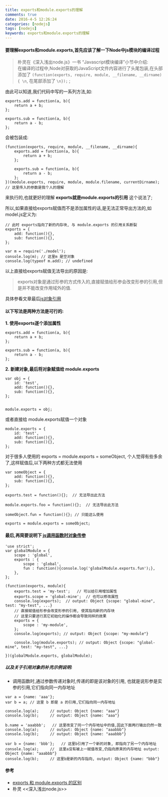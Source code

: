 ```yaml
---
title: exports和module.exports的理解
comments: true
date: 2016-4-5 12:26:24
categories: [nodejs]
tags: [nodejs]
keywords: exports和module.exports的理解
---
```


#### 要理解exports和module.exports,首先应该了解一下Node中js模块的编译过程

> 朴灵在《深入浅出node.js》一书 “Javascript模块编译”小节中介绍:  
在编译的过程中,Node对获取的JavaScript文件内容进行了头尾包装,在头部添加了
`(function(exports, require, module, __filename, __dirname){ \n`, 在尾部添加了 `\n});` ;

  
由此可以知道,我们代码中写的一系列方法,如:  
```
exports.add = function(a, b){
    return a + b;
};

exports.sub = function(a, b){
    return a - b;
};
```
会被包装成:  
```
(function(exports, require, module, __filename, __dirname){
    exports.add = function(a, b){
        return a + b;
    };

    exports.sub = function(a, b){
        return a - b;
    };
})(module.exports, require, module, module.filename, currentDirname);
// 这里传入的参数是我个人的理解
```
来执行的,也就更好的理解 **exports就是module.exports的引用** 这个说法了;
  
  
所以,如果直接给exports赋值而不是添加属性的话,是无法正常导出方法的,如model.js定义为:
```
// 此时 exports指向了新的内存块, 与 module.exports 的引用关系断裂
exports = {
    add: function(){},
    sub: function(){},
};
```

```
var m = require('./model');
console.log(m); // 这里m 是空对象
console.log(typeof m.add); // undefined

```
以上直接给exports赋值无法导出的原因是: 
> exports对象是通过形参的方式传入的,直接赋值给形参会改变形参的引用,但是并不能改变作用域外的值.   
  
具体参看文章最后<a href="#fun">js对象引用</a>
  
  

#### 以下写法是两种方法是可行的: 

**1. 使用exports逐个添加属性**
```
exports.add = function(a, b){
    return a + b;
};

exports.sub = function(a, b){
    return a - b;
};
```
  
**2. 新建对象,最后将对象赋值给 module.exports**
```
var obj = {
    id: 'test',
    add: function(){},
    sub: function(){},
};


module.exports = obj;

```
或者直接给 module.exports赋值一个对象
```
module.exports = {
    id: 'test',
    add: function(){},
    sub: function(){},
};

```

对于很多人使用的 exports = module.exports = someObject, 个人觉得有些多余了,这样赋值后,以下两种方式都无法使用
```
var someObject = {
    add: function(){},
    sub: function(){},
};

exports.test = function(){};  // 无法导出此方法

module.exports.foo = function(){};  // 无法导出此方法

someObject.fun = function(){}; // 只能这么使用 

exports = module.exports = someObject;
```
  
  

#### 最后,再简要说明下 <a href="#fun" name="fun" id="fun">js调用函数时对象传参</a>

```
'use strict';
var globalModule = {
    scope : 'global',
    exports : {
        scope : 'global',
        fun : function(){console.log('globalModule.exports.fun');},
    },
};

(function(exports, module){
    exports.test = 'my-test';   // 可以给引用增加属性
    exports.scope = 'global-mine';  // 也可以修改属性
    console.log(exports);  // output: Object {scope: "global-mine", test: "my-test", ...}
    // 直接赋值给形参会改变形参的引用, 使其指向新的内存块
    // 这里只要进行其它初始化的操作都会导致同样的效果
    exports = {
        scope : 'my-module',
    };
    console.log(exports); // output: Object {scope: "my-module"}

    console.log(module.exports); // output: Object {scope: "global-mine", test: "my-test", ...}

})(globalModule.exports, globalModule);

```

##### 以及关于引用对象的补充示例说明:
 - 调用函数时,通过参数传递对象时,传递的即是该对象的引用, 也就是说形参是实参的引用,它们指向同一内存地址

```
var a = {name: 'aaa'};
var b = a; // 这里 b 即是 a 的引用,它们指向同一内存地址

console.log(a);     // output: Object {name: "aaa"}
console.log(b);     // output: Object {name: "aaa"}

b.name = 'aaabbb';   // 这里改变了同一个内存地址中的值,因此下面两行输出仍然一致
console.log(a);     // output: Object {name: "aaabbb"}
console.log(b);     // output: Object {name: "aaabbb"}

var b = {name: 'bbb'};   // 这里b引用了一个新的对象, 即指向了另一个内存地址
console.log(a);     //  这里a没有被上一赋值改变,仍指向原来的内存地址 output: Object {name: "aaabbb"}
console.log(b);     // 这里b是新的内存指向, output: Object {name: "bbb"}
```


#### 参考
- [exports 和 module.exports 的区别](https://cnodejs.org/topic/5231a630101e574521e45ef8)
- 朴灵 <<深入浅出node.js>>